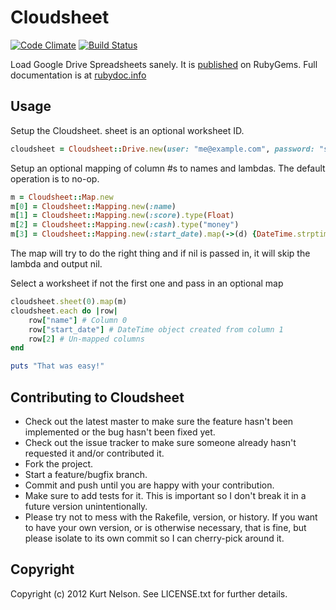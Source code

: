 # Cloudsheet
[![Code Climate](https://codeclimate.com/badge.png)](https://codeclimate.com/github/kurtisnelson/cloudsheet) [![Build Status](https://secure.travis-ci.org/kurtisnelson/cloudsheet.png?branch=master)](http://travis-ci.org/kurtisnelson/cloudsheet)

Load Google Drive Spreadsheets sanely. It is [published](https://rubygems.org/gems/cloudsheet) on RubyGems. Full documentation is at [rubydoc.info](http://rubydoc.info/gems/cloudsheet/)

## Usage
Setup the Cloudsheet. sheet is an optional worksheet ID.

```ruby
cloudsheet = Cloudsheet::Drive.new(user: "me@example.com", password: "secret", sheet_key: "SPREADSHEETID")`
```

Setup an optional mapping of column #s to names and lambdas. The default operation is to no-op.

```ruby
m = Cloudsheet::Map.new
m[0] = Cloudsheet::Mapping.new(:name)
m[1] = Cloudsheet::Mapping.new(:score).type(Float)
m[2] = Cloudsheet::Mapping.new(:cash).type("money")
m[3] = Cloudsheet::Mapping.new(:start_date).map(->(d) {DateTime.strptime(d, "%m/%d/%Y")})
```

The map will try to do the right thing and if nil is passed in, it will skip the lambda and output nil.

Select a worksheet if not the first one and pass in an optional map

```ruby
cloudsheet.sheet(0).map(m)
cloudsheet.each do |row|
    row["name"] # Column 0
    row["start_date"] # DateTime object created from column 1
    row[2] # Un-mapped columns
end

puts "That was easy!"
```

## Contributing to Cloudsheet
 
* Check out the latest master to make sure the feature hasn't been implemented or the bug hasn't been fixed yet.
* Check out the issue tracker to make sure someone already hasn't requested it and/or contributed it.
* Fork the project.
* Start a feature/bugfix branch.
* Commit and push until you are happy with your contribution.
* Make sure to add tests for it. This is important so I don't break it in a future version unintentionally.
* Please try not to mess with the Rakefile, version, or history. If you want to have your own version, or is otherwise necessary, that is fine, but please isolate to its own commit so I can cherry-pick around it.

## Copyright

Copyright (c) 2012 Kurt Nelson. See LICENSE.txt for
further details.

